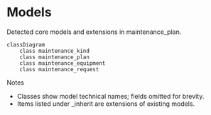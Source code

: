 # Models

Detected core models and extensions in maintenance_plan.

```mermaid
classDiagram
    class maintenance_kind
    class maintenance_plan
    class maintenance_equipment
    class maintenance_request
```

Notes
- Classes show model technical names; fields omitted for brevity.
- Items listed under _inherit are extensions of existing models.
